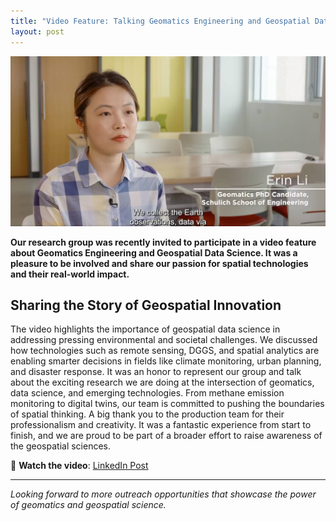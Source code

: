 ```yaml
---
title: "Video Feature: Talking Geomatics Engineering and Geospatial Data Science"
layout: post
---
```

![video-preview](/assets/img/20230602/video.jpg)

**Our research group was recently invited to participate in a video feature about Geomatics Engineering and Geospatial Data Science. It was a pleasure to be involved and share our passion for spatial technologies and their real-world impact.**

## Sharing the Story of Geospatial Innovation

The video highlights the importance of geospatial data science in addressing pressing environmental and societal challenges. We discussed how technologies such as remote sensing, DGGS, and spatial analytics are enabling smarter decisions in fields like climate monitoring, urban planning, and disaster response.
It was an honor to represent our group and talk about the exciting research we are doing at the intersection of geomatics, data science, and emerging technologies. From methane emission monitoring to digital twins, our team is committed to pushing the boundaries of spatial thinking.
A big thank you to the production team for their professionalism and creativity. It was a fantastic experience from start to finish, and we are proud to be part of a broader effort to raise awareness of the geospatial sciences.

🎥 **Watch the video**: [LinkedIn Post](https://www.linkedin.com/feed/update/urn:li:activity:7062446544578351104/)

---

_Looking forward to more outreach opportunities that showcase the power of geomatics and geospatial science._
